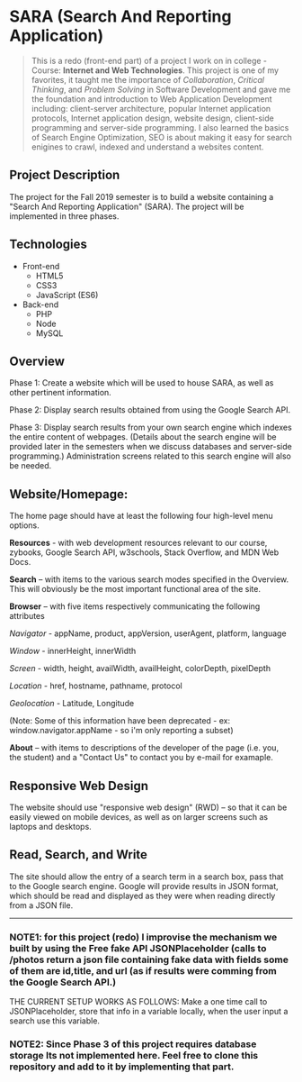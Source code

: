 # SARA (Search And Reporting Application)

>This is a redo (front-end part) of a project I work on in college - Course: **Internet and Web Technologies**. This project is one of my favorites, it taught me the importance of *Collaboration*, *Critical Thinking*, and *Problem Solving* in Software Development and gave me the foundation and introduction to Web Application Development including: client-server architecture, popular Internet application protocols, Internet application design, website design, client-side programming and server-side programming. I also learned the basics of Search Engine Optimization, SEO is about making it easy for search enigines to crawl, indexed and understand a websites content.

## Project Description

The project for the Fall 2019 semester is to build a website containing a "Search And Reporting Application" (SARA). The project will be implemented in three phases.

## Technologies
* Front-end 
    * HTML5
    * CSS3
    * JavaScript (ES6)
* Back-end
    * PHP
    * Node
    * MySQL

## Overview

Phase 1: Create a website which will be used to house SARA, as well as other pertinent information.

Phase 2: Display search results obtained from using the Google Search API.

Phase 3: Display search results from your own search engine which indexes the entire content of webpages. (Details about the search engine will be provided later in the semesters when we discuss databases and server-side programming.) Administration screens related to this search engine will also be needed.
 

## Website/Homepage:
 

The home page should have at least the following four high-level menu options.

**Resources** - with web development resources relevant to our course, zybooks, Google Search API, w3schools, Stack Overflow, and MDN Web Docs.

**Search** – with items to the various search modes specified in the Overview. This will obviously be the most important functional area of the site.

**Browser** – with five items respectively communicating the following attributes

*Navigator* - appName, product, appVersion, userAgent, platform, language

*Window* - innerHeight, innerWidth

*Screen* - width, height, availWidth, availHeight, colorDepth, pixelDepth

*Location* - href, hostname, pathname, protocol

*Geolocation* - Latitude, Longitude

(Note: Some of this information have been deprecated - ex: window.navigator.appName - so i'm only reporting a subset)

**About** – with items to descriptions of the developer of the page (i.e. you, the student) and a "Contact Us" to contact you by e-mail for examaple.

 

## Responsive Web Design
 
The website should use "responsive web design" (RWD) – so that it can be easily viewed on mobile devices, as well as on larger screens such as laptops and desktops.

## Read, Search, and Write

The site should allow the entry of a search term in a search box, pass that to the Google search engine. Google will provide results in JSON format, which should be read and displayed as they were when reading directly from a JSON file.

___

### NOTE1: for this project (redo) I improvise the mechanism we built by using the Free fake API JSONPlaceholder (calls to /photos return a json file containing fake data with fields some of them are id,title, and url  (as if results were comming from the Google Search API.) 
THE CURRENT SETUP WORKS AS FOLLOWS: Make a one time call to JSONPlaceholder, store that info in a variable locally, when the user input a search use this variable.

### NOTE2: Since Phase 3 of this project requires database storage Its not implemented here. Feel free to clone this repository and add to it by implementing that part.
